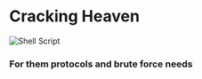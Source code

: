 
# Cracking Heaven
![Shell Script](https://img.shields.io/badge/shell_script-%23121011.svg?style=for-the-badge&logo=gnu-bash&logoColor=white)
### For them protocols and brute force needs

